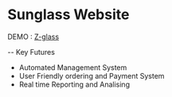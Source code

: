 # Sunglass Website
  DEMO :  [Z-glass](https://z-glass.web.app/)

-- Key Futures
 
* Automated Management System
* User Friendly ordering and Payment System  
* Real time Reporting and Analising

